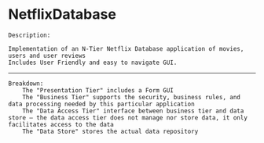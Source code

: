 # NetflixDatabase

	Description:
	
	Implementation of an N-Tier Netflix Database application of movies, users and user reviews
	Includes User Friendly and easy to navigate GUI.

**************************************************************************
	Breakdown:
		The "Presentation Tier" includes a Form GUI
		The "Business Tier" supports the security, business rules, and data processing needed by this particular application 
		The "Data Access Tier" interface between business tier and data store — the data access tier does not manage nor store data, it only facilitates access to the data
		The "Data Store" stores the actual data repository
